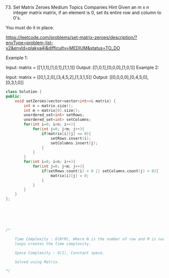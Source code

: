 73. Set Matrix Zeroes
Medium
Topics
Companies
Hint
Given an m x n integer matrix matrix, if an element is 0, set its entire row and column to 0's.

You must do it in place.

 https://leetcode.com/problems/set-matrix-zeroes/description/?envType=problem-list-v2&envId=plakya4j&difficulty=MEDIUM&status=TO_DO

Example 1:


Input: matrix = [[1,1,1],[1,0,1],[1,1,1]]
Output: [[1,0,1],[0,0,0],[1,0,1]]
Example 2:


Input: matrix = [[0,1,2,0],[3,4,5,2],[1,3,1,5]]
Output: [[0,0,0,0],[0,4,5,0],[0,3,1,0]]

```cpp
class Solution {
public:
    void setZeroes(vector<vector<int>>& matrix) {
        int n = matrix.size();
        int m = matrix[0].size();
        unordered_set<int> setRows; 
        unordered_set<int> setColumns; 
        for(int i=0; i<n; i++){
            for(int j=0; j<m; j++){
                if(matrix[i][j] == 0){
                    setRows.insert(i);
                    setColumns.insert(j);
                }
            }
        }
        for(int i=0; i<n; i++){
            for(int j=0; j<m; j++){
                if(setRows.count(i) > 0 || setColumns.count(j) > 0){
                    matrix[i][j] = 0;
                }
            }
        }
    }
};






/*

    Time Complexity : O(N*M), Where N is the number of row and M is number of column of matrix. Here two nested 
    loops creates the time complexity.

    Space Complexity : O(1), Constant space.

    Solved using Matrix.

*/
```

